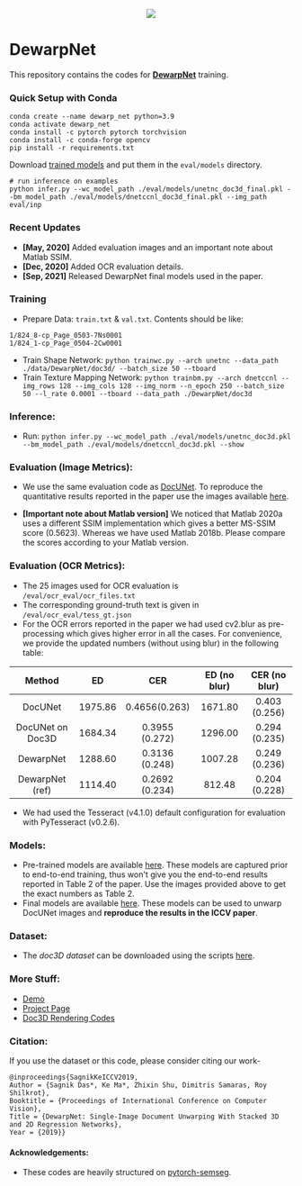 
<p align="center">
  <img src="dwnet.png">
</p>

# DewarpNet 
This repository contains the codes for [**DewarpNet**](https://www3.cs.stonybrook.edu/~cvl/projects/dewarpnet/storage/paper.pdf) training.

### Quick Setup with Conda
```
conda create --name dewarp_net python=3.9
conda activate dewarp_net
conda install -c pytorch pytorch torchvision
conda install -c conda-forge opencv
pip install -r requirements.txt
```
Download [trained models](https://drive.google.com/drive/folders/1yFiYBIkrY61IuRniiV4MLF3jyrNeVd2I?usp=sharing) and put them in the `eval/models` directory.
```
# run inference on examples
python infer.py --wc_model_path ./eval/models/unetnc_doc3d_final.pkl --bm_model_path ./eval/models/dnetccnl_doc3d_final.pkl --img_path eval/inp
```

### Recent Updates
- **[May, 2020]** Added evaluation images and an important note about Matlab SSIM.
- **[Dec, 2020]** Added OCR evaluation details.
- **[Sep, 2021]** Released DewarpNet final models used in the paper.

### Training
- Prepare Data: `train.txt` & `val.txt`. Contents should be like: 
```
1/824_8-cp_Page_0503-7Ns0001
1/824_1-cp_Page_0504-2Cw0001
```
- Train Shape Network:
`python trainwc.py --arch unetnc --data_path ./data/DewarpNet/doc3d/ --batch_size 50 --tboard`
- Train Texture Mapping Network:
`python trainbm.py --arch dnetccnl --img_rows 128 --img_cols 128 --img_norm --n_epoch 250 --batch_size 50 --l_rate 0.0001 --tboard --data_path ./DewarpNet/doc3d`

### Inference:
- Run:
`python infer.py --wc_model_path ./eval/models/unetnc_doc3d.pkl --bm_model_path ./eval/models/dnetccnl_doc3d.pkl --show`

### Evaluation (Image Metrics):
- We use the same evaluation code as [DocUNet](https://www3.cs.stonybrook.edu/~cvl/docunet.html). 
To reproduce the quantitative results reported in the paper use the images available [here](https://drive.google.com/drive/folders/1OOcChuWphGJ22PC_vAL2DV872ssWwdRX?usp=share_link).

- **[Important note about Matlab version]** We noticed that Matlab 2020a uses a different SSIM implementation which gives a better MS-SSIM score (0.5623). Whereas we have used Matlab 2018b. Please compare the scores according to your Matlab version. 

### Evaluation (OCR Metrics):
- The 25 images used for OCR evaluation is ```/eval/ocr_eval/ocr_files.txt```
- The corresponding ground-truth text is given in ```/eval/ocr_eval/tess_gt.json```
- For the OCR errors reported in the paper we had used cv2.blur as pre-processing which gives higher error in all the cases. For convenience, we provide the updated numbers (without using blur) in the following table: 

|      Method      |    ED   |       CER      | ED  (no blur) | CER (no blur) |
|:----------------:|:-------:|:--------------:|:-------------:|:-------------:|
|      DocUNet     | 1975.86 |  0.4656(0.263) |    1671.80    | 0.403 (0.256) |
| DocUNet on Doc3D | 1684.34 | 0.3955 (0.272) |    1296.00    | 0.294 (0.235) |
|     DewarpNet    | 1288.60 | 0.3136 (0.248) |    1007.28    | 0.249 (0.236) |
|  DewarpNet (ref) | 1114.40 | 0.2692 (0.234) |     812.48    | 0.204 (0.228) |
- We had used the Tesseract (v4.1.0) default configuration for evaluation with PyTesseract (v0.2.6).

### Models:
- Pre-trained models are available [here](https://drive.google.com/file/d/114NfUhxlf_XV0uV7ZTdJTUxME0cW0Ty9/view?usp=share_link). These models are captured prior to  end-to-end training, thus won't give you the end-to-end results reported in Table 2 of the paper. Use the images provided above to get the exact numbers as Table 2.
- Final models are available [here](https://drive.google.com/drive/folders/1yFiYBIkrY61IuRniiV4MLF3jyrNeVd2I?usp=sharing). These models can be used to unwarp DocUNet images and **reproduce the results in the ICCV paper**.  

### Dataset: 
- The *doc3D dataset* can be downloaded using the scripts [here](https://github.com/cvlab-stonybrook/doc3D-dataset).

### More Stuff:
- [Demo](https://sagniklp.github.io/dewarpnet-demo/)
- [Project Page](https://www3.cs.stonybrook.edu/~cvl/projects/dewarpnet/)
- [Doc3D Rendering Codes](https://github.com/sagniklp/doc3D-renderer)
### Citation:
If you use the dataset or this code, please consider citing our work-
```
@inproceedings{SagnikKeICCV2019, 
Author = {Sagnik Das*, Ke Ma*, Zhixin Shu, Dimitris Samaras, Roy Shilkrot}, 
Booktitle = {Proceedings of International Conference on Computer Vision}, 
Title = {DewarpNet: Single-Image Document Unwarping With Stacked 3D and 2D Regression Networks}, 
Year = {2019}}   
```
#### Acknowledgements:
- These codes are heavily structured on [pytorch-semseg](https://github.com/meetshah1995/pytorch-semseg).
